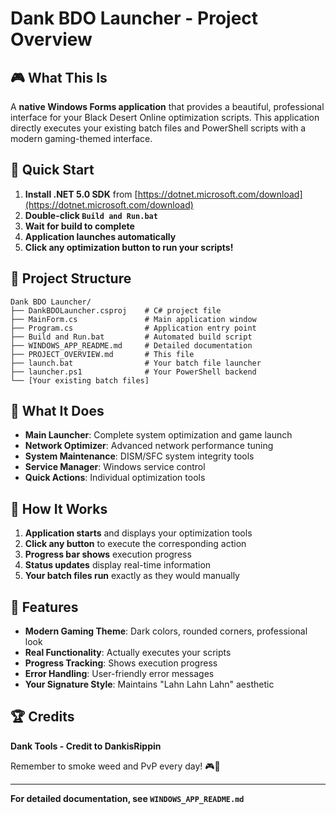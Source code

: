 # Dank BDO Launcher - Project Overview

## 🎮 **What This Is**

A **native Windows Forms application** that provides a beautiful, professional interface for your Black Desert Online optimization scripts. This application directly executes your existing batch files and PowerShell scripts with a modern gaming-themed interface.

## 🚀 **Quick Start**

1. **Install .NET 5.0 SDK** from [https://dotnet.microsoft.com/download](https://dotnet.microsoft.com/download)
2. **Double-click `Build and Run.bat`**
3. **Wait for build to complete**
4. **Application launches automatically**
5. **Click any optimization button to run your scripts!**

## 📁 **Project Structure**

```
Dank BDO Launcher/
├── DankBDOLauncher.csproj    # C# project file
├── MainForm.cs               # Main application window
├── Program.cs                # Application entry point
├── Build and Run.bat         # Automated build script
├── WINDOWS_APP_README.md     # Detailed documentation
├── PROJECT_OVERVIEW.md       # This file
├── launch.bat                # Your batch file launcher
├── launcher.ps1              # Your PowerShell backend
└── [Your existing batch files]
```

## 🎯 **What It Does**

- **Main Launcher**: Complete system optimization and game launch
- **Network Optimizer**: Advanced network performance tuning
- **System Maintenance**: DISM/SFC system integrity tools
- **Service Manager**: Windows service control
- **Quick Actions**: Individual optimization tools

## 🔧 **How It Works**

1. **Application starts** and displays your optimization tools
2. **Click any button** to execute the corresponding action
3. **Progress bar shows** execution progress
4. **Status updates** display real-time information
5. **Your batch files run** exactly as they would manually

## 🎨 **Features**

- **Modern Gaming Theme**: Dark colors, rounded corners, professional look
- **Real Functionality**: Actually executes your scripts
- **Progress Tracking**: Shows execution progress
- **Error Handling**: User-friendly error messages
- **Your Signature Style**: Maintains "Lahn Lahn Lahn" aesthetic

## 🏆 **Credits**

**Dank Tools - Credit to DankisRippin**

Remember to smoke weed and PvP every day! 🎮🌿

---

**For detailed documentation, see `WINDOWS_APP_README.md`** 